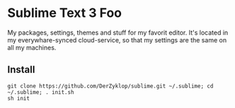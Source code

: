 # Sublime Text 3 Foo

My packages, settings, themes and stuff for my favorit editor. It's located in my everywhare-synced cloud-service, so that my settings are the same on all my machines.

## Install

```
git clone https://github.com/DerZyklop/sublime.git ~/.sublime; cd ~/.sublime; . init.sh
sh init
```
